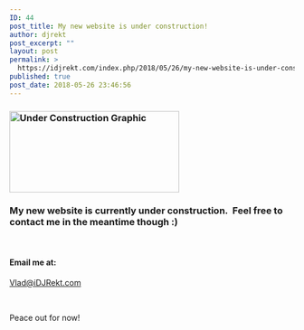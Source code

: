 ```yaml
---
ID: 44
post_title: My new website is under construction!
author: djrekt
post_excerpt: ""
layout: post
permalink: >
  https://idjrekt.com/index.php/2018/05/26/my-new-website-is-under-construction/
published: true
post_date: 2018-05-26 23:46:56
---
```

<h3><img class="alignnone size-medium wp-image-45" src="http://idjrekt.com/wp-content/uploads/2018/05/images-300x144.png" alt="Under Construction Graphic" width="300" height="144" /></h3>
<h3></h3>
<h3>My new website is currently under construction.  Feel free to contact me in the meantime though :)</h3>
&nbsp;
<h4>Email me at:</h4>
<a href="mailto:Vlad@iDJRekt.com">Vlad@iDJRekt.com</a>

&nbsp;

Peace out for now!

&nbsp;

&nbsp;